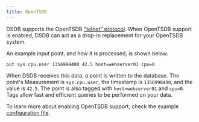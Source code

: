 ```yaml
---
title: OpenTSDB
---
```


DSDB supports the OpenTSDB ["telnet" protocol](http://opentsdb.net/docs/build/html/user_guide/writing.html#telnet).
When OpenTSDB support is enabled, DSDB can act as a drop-in replacement for your OpenTSDB system.

An example input point, and how it is processed, is shown below.

```
put sys.cpu.user 1356998400 42.5 host=webserver01 cpu=0
```

When DSDB receives this data, a point is written to the database.
The point's Measurement is `sys.cpu.user`, the timestamp is `1356998400`, and the value is `42.5`.
The point is also tagged with `host=webserver01` and `cpu=0`.
Tags allow fast and efficient queries to be performed on your data.

To learn more about enabling OpenTSDB support, check the example [configuration file](https://github.com/dasudian/dsdb/blob/master/etc/config.sample.toml).
